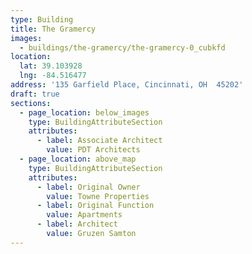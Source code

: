 ```yaml
---
type: Building
title: The Gramercy
images:
  - buildings/the-gramercy/the-gramercy-0_cubkfd
location:
  lat: 39.103928
  lng: -84.516477
address: '135 Garfield Place, Cincinnati, OH  45202'
draft: true
sections:
  - page_location: below_images
    type: BuildingAttributeSection
    attributes:
      - label: Associate Architect
        value: PDT Architects
  - page_location: above_map
    type: BuildingAttributeSection
    attributes:
      - label: Original Owner
        value: Towne Properties
      - label: Original Function
        value: Apartments
      - label: Architect
        value: Gruzen Samton
---
```

